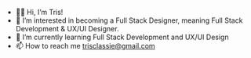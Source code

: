 - 👋🏻 Hi, I’m Tris!
- 🔭 I’m interested in becoming a Full Stack Designer, meaning Full Stack Development & UX/UI Designer.
- 🌱 I’m currently learning Full Stack Development and UX/UI Design
- 📫 How to reach me trisclassie@gmail.com 

<!---
theclassie/theclassie is a ✨ special ✨ repository because its `README.md` (this file) appears on your GitHub profile.
You can click the Preview link to take a look at your changes.
--->
